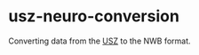 # usz-neuro-conversion

Converting data from the [USZ](https://gin.g-node.org/USZ_NCH) to the NWB format.
